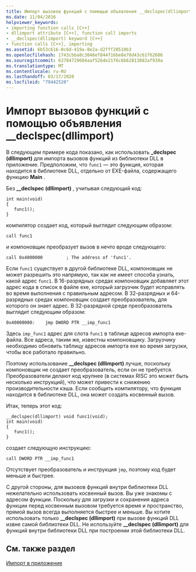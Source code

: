 ```yaml
---
title: Импорт вызовов функций с помощью объявления __declspec(dllimport)
ms.date: 11/04/2016
helpviewer_keywords:
- importing function calls [C++]
- dllimport attribute [C++], function call imports
- __declspec(dllimport) keyword [C++]
- function calls [C++], importing
ms.assetid: 6b53c616-0c6d-419a-8e2a-d2fff20510b3
ms.openlocfilehash: 1743cbba8c3046ef844f16be8e78d43c61f62606
ms.sourcegitcommit: 63784729604aaf526de21f6c6b62813882af930a
ms.translationtype: MT
ms.contentlocale: ru-RU
ms.lasthandoff: 03/17/2020
ms.locfileid: "79442520"
---
```

# <a name="importing-function-calls-using-__declspecdllimport"></a>Импорт вызовов функций с помощью объявления __declspec(dllimport)

В следующем примере кода показано, как использовать **_declspec (dllimport)** для импорта вызовов функций из библиотеки DLL в приложение. Предположим, что `func1` — это функция, которая находится в библиотеке DLL, отдельно от EXE-файла, содержащего функцию **Main** .

Без **__declspec (dllimport)** , учитывая следующий код:

```
int main(void)
{
   func1();
}
```

компилятор создает код, который выглядит следующим образом:

```
call func1
```

и компоновщик преобразует вызов в нечто вроде следующего:

```
call 0x4000000         ; The address of 'func1'.
```

Если `func1` существует в другой библиотеке DLL, компоновщик не может разрешить это напрямую, так как не имеет способа узнать, какой адрес `func1`. В 16-разрядных средах компоновщик добавляет этот адрес кода в список в файле exe, который загрузчик будет исправлять во время выполнения с правильным адресом. В 32-разрядных и 64-разрядных средах компоновщик создает преобразователь, для которого он знает адрес. В 32-разрядной среде преобразователь выглядит следующим образом:

```
0x40000000:    jmp DWORD PTR __imp_func1
```

Здесь `imp_func1` адрес для слота `func1` в таблице адресов импорта exe-файла. Все адреса, таким же, известны компоновщику. Загрузчику необходимо обновить таблицу адресов импорта exe во время загрузки, чтобы все работало правильно.

Поэтому использование **__declspec (dllimport)** лучше, поскольку компоновщик не создает преобразователь, если он не требуется. Преобразователи делают код крупнее (в системах RISC это может быть несколько инструкций), что может привести к снижению производительности кэша. Если сообщить компилятору, что функция находится в библиотеке DLL, она может создать косвенный вызов.

Итак, теперь этот код:

```
__declspec(dllimport) void func1(void);
int main(void)
{
   func1();
}
```

создает следующую инструкцию:

```
call DWORD PTR __imp_func1
```

Отсутствует преобразователь и инструкция `jmp`, поэтому код будет меньше и быстрее.

С другой стороны, для вызовов функций внутри библиотеки DLL нежелательно использовать косвенный вызов. Вы уже знакомы с адресом функции. Поскольку для загрузки и сохранения адреса функции перед косвенным вызовом требуется время и пространство, прямой вызов всегда выполняется быстрее и меньше. Вы хотите использовать только **__declspec (dllimport)** при вызове функций DLL извне самой библиотеки DLL. Не используйте **__declspec (dllimport)** для функций внутри библиотеки DLL при построении этой библиотеки DLL.

## <a name="see-also"></a>См. также раздел

[Импорт в приложение](importing-into-an-application.md)
